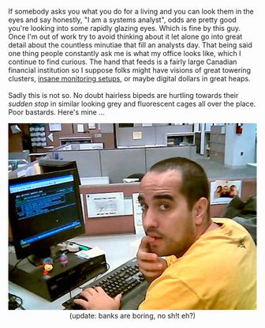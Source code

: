 If somebody asks you what you do for a living and you can look them in the eyes and say honestly, "I am a systems analyst", odds are pretty good you're looking into some rapidly glazing eyes.  Which is fine by this guy.  Once I'm out of work try to avoid thinking about it let alone go into great detail about the countless minutiae that fill an analysts day.  That being said one thing people constantly ask me is what my office looks like, which I continue to find curious.  The hand that feeds is a fairly large Canadian financial institution so I suppose folks might have visions of great towering clusters, <a href="http://www.benoa.net/usa/kennedyspacecenter/FRpages/DSCF1552.html" target="_blank">insane monitoring setups</a>, or maybe digital dollars in great heaps.<br /><br />Sadly this is not so.  No doubt hairless bipeds are hurtling towards their <span style="font-style: italic;">sudden stop</span> in similar looking grey and fluorescent cages all over the place.  Poor bastards.  Here's mine ...<br /><div style="text-align: center;"><a href="http://beta.zooomr.com/zooom_it.awe?id=487691&amp;size=8" target="_blank"><img style="cursor: pointer;" src="/content/images/2006/12/phro-work.jpg" alt="" id="BLOGGER_PHOTO_ID_5004454264929717698" border="0" /></a><br /></div><div style="text-align: center;">(update: banks are boring, no sh!t eh?)<br /></div>